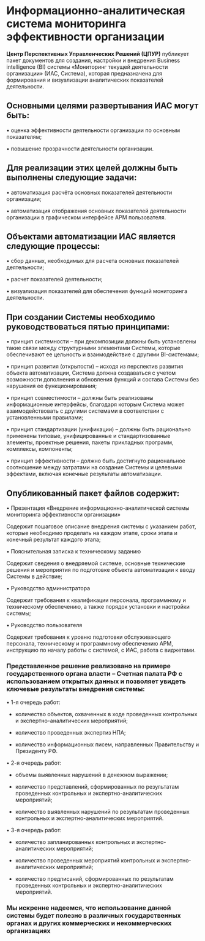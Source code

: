 # Информационно-аналитическая система мониторинга эффективности организации

**Центр Перспективных Управленческих Решений (ЦПУР)** публикует пакет документов для создания, настройки и внедрения Business intelligence (BI) системы «Мониторинг текущей деятельности организации» (ИАС, Система), которая предназначена для формирования и визуализации аналитических показателей деятельности.

## Основными целями развертывания ИАС могут быть:

   •	оценка эффективности деятельности организации по основным показателям;
   
   •	повышение прозрачности деятельности организации.

## Для реализации этих целей должны быть выполнены следующие задачи:

   •	автоматизация расчёта основных показателей деятельности организации;
   
   •	автоматизация отображения основных показателей деятельности организации в графическом интерфейсе АРМ пользователя.

## Объектами автоматизации ИАС является следующие процессы:

   •	сбор данных, необходимых для расчета основных показателей деятельности;

   •	расчет показателей деятельности;
   
   •	визуализация показателей для обеспечения функций мониторинга деятельности.

## При создании Системы необходимо руководствоваться пятью принципами:

   •	принцип системности – при декомпозиции должны быть установлены такие связи между структурными элементами Системы, которые обеспечивают ее цельность и взаимодействие с другими BI-системами;

   •	принцип развития (открытости) – исходя из перспектив развития объекта автоматизации, Система должна создаваться с учетом возможности дополнения и обновления функций и состава Системы без нарушения ее функционирования;

   •	принцип совместимости – должны быть реализованы информационные интерфейсы, благодаря которым Система может взаимодействовать с другими системами в соответствии с установленными правилами;

   •	принцип стандартизации (унификации) – должны быть рационально применены типовые, унифицированные и стандартизованные элементы, проектные решения, пакеты прикладных программ, комплексы, компоненты;

   •	принцип эффективности – должно быть достигнуто рациональное соотношение между затратами на создание Системы и целевыми эффектами, включая конечные результаты автоматизации.

## Опубликованный пакет файлов содержит:

   •	Презентация «Внедрение информационно-аналитической системы мониторинга эффективности организации»

Содержит пошаговое описание внедрения системы с указанием работ, которые необходимо проделать на каждом этапе, сроки этапа и конечный результат каждого этапа;

   •	Пояснительная записка к техническому заданию 

Содержит сведения о внедряемой системе, основные технические решения и мероприятия по подготовке объекта автоматизации к вводу Системы в действие;

   •	Руководство администратора 

Содержит требования к квалификации персонала, программному и техническому обеспечению, а также порядок установки и настройки системы;

   •	Руководство пользователя  

Содержит требования к уровню подготовки обслуживающего персонала, техническому и программному обеспечению АРМ, инструкцию по началу работы с системой, с ИАС, работа с виджетами.
 
### Представленное решение реализовано на примере государственного органа власти – Счетная палата РФ с использованием открытых данных и позволяет увидеть ключевые результаты внедрения системы: 

•	1-я очередь работ:
   
   -	количество объектов, охваченных в ходе проведенных контрольных и экспертно-аналитических мероприятий;
   
   -	количество проведенных экспертиз НПА;
   
   -	количество информационных писем, направленных Правительству и Президенту РФ.

•	2-я очередь работ:
   
   -	объемы выявленных нарушений в денежном выражении;
   
   -	количество представлений, сформированных по результатам проведенных контрольных и экспертно-аналитических мероприятий;
   
   -	количество выявленных нарушений по результатам проведенных контрольных и экспертно-аналитических мероприятий.

•	3-я очередь работ:
  
   -	количество запланированных контрольных и экспертно-аналитических мероприятий;
  
   -	количество проведенных мероприятий контрольных и экспертно-аналитических мероприятий;
  
   -	количество предписаний, сформированных по результатам проведенных контрольных и экспертно-аналитических мероприятий. 

 
### Мы искренне надеемся, что использование данной системы будет полезно в различных государственных органах и других коммерческих и некоммерческих организациях ###

